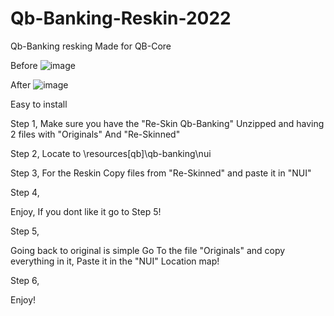 # Qb-Banking-Reskin-2022
Qb-Banking resking Made for QB-Core

Before
![image](https://user-images.githubusercontent.com/69047868/157495083-ac789286-e82a-411d-98ac-e612f38ece2b.png)


After 
![image](https://user-images.githubusercontent.com/69047868/157494941-d14483a0-3d06-4a86-97e8-5535c09bcfda.png)


Easy to install

Step 1, 
Make sure you have the "Re-Skin Qb-Banking" Unzipped and having 2 files with "Originals" And "Re-Skinned"

Step 2, 
Locate to \resources\[qb]\qb-banking\nui

Step 3,
For the Reskin Copy files from "Re-Skinned" and paste it in "NUI" 

Step 4, 

Enjoy, If you dont like it go to Step 5!

Step 5, 

Going back to original is simple Go To the file "Originals" and copy everything in it, Paste it in the "NUI" Location map!

Step 6,

Enjoy!
